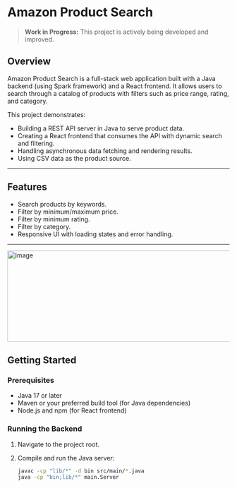 # Amazon Product Search

> **Work in Progress:** This project is actively being developed and improved.

## Overview

Amazon Product Search is a full-stack web application built with a Java backend (using Spark framework) and a React frontend. It allows users to search through a catalog of products with filters such as price range, rating, and category.

This project demonstrates:

- Building a REST API server in Java to serve product data.
- Creating a React frontend that consumes the API with dynamic search and filtering.
- Handling asynchronous data fetching and rendering results.
- Using CSV data as the product source.

---

## Features

- Search products by keywords.
- Filter by minimum/maximum price.
- Filter by minimum rating.
- Filter by category.
- Responsive UI with loading states and error handling.

---
<img width="633" height="207" alt="image" src="https://github.com/user-attachments/assets/b1dc99d4-39df-4e5c-b8c7-c6a9f5fb0ef4" />

## Getting Started

### Prerequisites

- Java 17 or later
- Maven or your preferred build tool (for Java dependencies)
- Node.js and npm (for React frontend)

### Running the Backend

1. Navigate to the project root.
2. Compile and run the Java server:

   ```bash
   javac -cp "lib/*" -d bin src/main/*.java
   java -cp "bin;lib/*" main.Server
